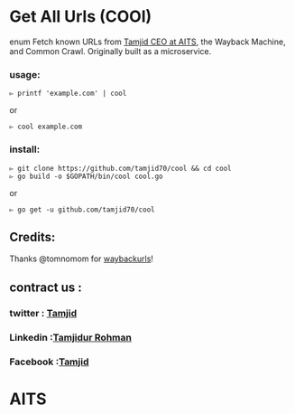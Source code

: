 # Get All Urls  (COOl)
enum
Fetch known URLs from  [Tamjid CEO at AITS](https://www.linkedin.com/in/tamjidur-rohman-839807152/), the Wayback Machine, and Common Crawl. Originally built as a microservice.

### usage:
```
▻ printf 'example.com' | cool
```

or

```
▻ cool example.com
```

### install:

```
▻ git clone https://github.com/tamjid70/cool && cd cool
▻ go build -o $GOPATH/bin/cool cool.go
```

or

```
▻ go get -u github.com/tamjid70/cool
```

## Credits:
Thanks @tomnomom for [waybackurls](https://github.com/tomnomnom/waybackurls)!

## contract us :
### twitter : [Tamjid](https://twitter.com/tamjidur_hacker)

### Linkedin :[Tamjidur Rohman](https://www.linkedin.com/in/tamjidur-rohman-839807152/)

### Facebook :[Tamjid](https://www.facebook.com/tamjidaits)

# AITS
